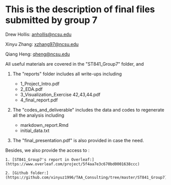 # This is the description of final files submitted by group 7

Drew Hollis: anhollis@ncsu.edu

Xinyu Zhang: xzhang97@ncsu.edu

Qiang Heng: qheng@ncsu.edu

All useful materials are covered in the "ST841_Group7" folder, and


1. The "reports" folder includes all write-ups including
	- 1_Project_Intro.pdf
	- 2_EDA.pdf
	- 3_Visualization_Exercise 42,43,44.pdf
	- 4_final_report.pdf

2. The "codes_and_deliverable" includes the data and codes to regenerate all the analysis including
	- markdown_report.Rmd
	- initial_data.txt

3. The "final_presentation.pdf" is also provided in case the need.

Besides, we also provide the access to :

	1. [ST841_Group7's report in Overleaf:](https://www.overleaf.com/project/5f4aa7e3c670bd0001638ccc) 
	
	2. [Github folder:] (https://github.com/xinyuz1996/TAA_Consulting/tree/master/ST841_Group7) 
